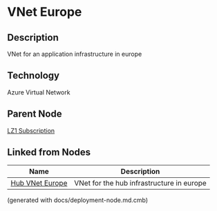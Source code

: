 # VNet Europe
## Description
VNet for an application infrastructure in europe

## Technology
Azure Virtual Network

## Parent Node
[LZ1 Subscription](../../../mybank/it-management/azure/alz1-subscription.md)
## Linked from Nodes
Name | Description
---|---
[Hub VNet Europe](../../../mybank/it-management/azure/hub-vnet-europe.md) | VNet for the hub infrastructure in europe


(generated with docs/deployment-node.md.cmb)

